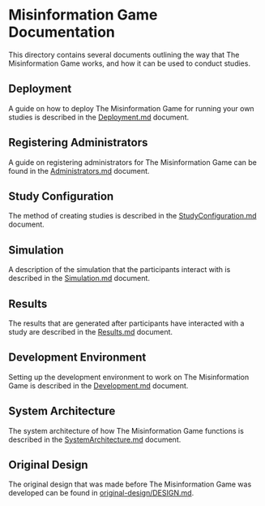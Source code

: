 # Misinformation Game Documentation
This directory contains several documents outlining the
way that The Misinformation Game works, and how it can
be used to conduct studies.

## Deployment
A guide on how to deploy The Misinformation Game for
running your own studies is described in the
[Deployment.md](Deployment.md) document.

## Registering Administrators
A guide on registering administrators for The Misinformation
Game can be found in the
[Administrators.md](Administrators.md) document.

## Study Configuration
The method of creating studies is described in the
[StudyConfiguration.md](StudyConfiguration.md) document.

## Simulation
A description of the simulation that the participants
interact with is described in the
[Simulation.md](Simulation.md) document.

## Results
The results that are generated after participants have
interacted with a study are described in the
[Results.md](Results.md) document.

## Development Environment
Setting up the development environment to work on The
Misinformation Game is described in the
[Development.md](Development.md) document.

## System Architecture
The system architecture of how The Misinformation Game
functions is described in the
[SystemArchitecture.md](SystemArchitecture.md) document.

## Original Design
The original design that was made before The Misinformation Game
was developed can be found in
[original-design/DESIGN.md](original-design/DESIGN.md).
